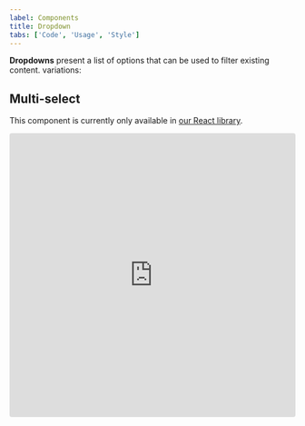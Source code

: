```yaml
---
label: Components
title: Dropdown
tabs: ['Code', 'Usage', 'Style']
---
```


<page-intro>**Dropdowns** present a list of options that can be used to filter existing content. </page-intro>
variations:




<component 
    name="Dropdown"
    component="dropdown" 
    variation="dropdown"
    codepen="eeGYvQ"
    haslightversion="true"
    hasReactVersion="true"
    hasAngularVersion="true"
    >
</component>
<component 
    name="Dropdown (Up)"
    component="dropdown" 
    variation="dropdown--up"
    codepen="eeGYvQ"
    haslightversion="true"
    hasReactVersion="true"
    hasAngularVersion="true"
    >
</component>

## Multi-select
<p>This component is currently only available in <a href="https://github.com/ibm/carbon-components-react" target="_blank">our React library</a>.</p>

<iframe src="https://codesandbox.io/embed/6w5oqk5qjn?autoresize=1&hidenavigation=1&view=preview" width="500" height="200" style="width:100%; height:500px; border:0; border-radius: 4px; overflow:hidden;" sandbox="allow-modals allow-forms allow-popups allow-scripts allow-same-origin"></iframe>

<!--
<component-react
    name="Multi-select Dropdown"
    component="MultiSelect"
    variation="MultiSelect"
    >
</component-react>

<component-react
    name="Inline Multi-select Dropdown"
    component="MultiSelect"
    variation="MultiSelect.Inline"
    >
</component-react>

<component-react
    name="Filter Dropdown"
    component="MultiSelect"
    variation="MultiSelect.Filterable"
    >
</component-react>-->
<br><br>
<component-docs component="dropdown"></component-docs>
